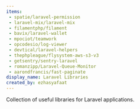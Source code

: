 ```yaml
---
items:
 - spatie/laravel-permission
 - laravel-mix/laravel-mix
 - filamentphp/filament
 - bavix/laravel-wallet
 - mpociot/teamwork
 - opcodesio/log-viewer
 - devtical/laravel-helpers
 - thephpleague/flysystem-aws-s3-v3
 - getsentry/sentry-laravel
 - romanzipp/Laravel-Queue-Monitor
 - aarondfrancis/fast-paginate
display_name: Laravel Libraries
created_by: ezhasyafaat
---
```

Collection of useful libraries for Laravel applications.

